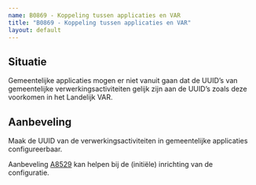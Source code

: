 ```yaml
---
name: B0869 - Koppeling tussen applicaties en VAR
title: "B0869 - Koppeling tussen applicaties en VAR"
layout: default
---
```


## Situatie
Gemeentelijke applicaties mogen er niet vanuit gaan dat de UUID’s van gemeentelijke verwerkingsactiviteiten gelijk zijn aan de UUID’s zoals deze voorkomen in het Landelijk VAR.

## Aanbeveling
Maak de UUID van de verwerkingsactiviteiten in gemeentelijke applicaties configureerbaar.

Aanbeveling [A8529](./8529.md) kan helpen bij de (initiële) inrichting van de configuratie.
